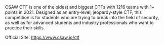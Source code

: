 CSAW CTF is one of the oldest and biggest CTFs with 1216 teams with 1+ points in 2021. Designed as an entry-level, jeopardy-style CTF, this competition is for students who are trying to break into the field of security, as well as for advanced students and industry professionals who want to practice their skills.

Official Site: https://www.csaw.io/ctf

